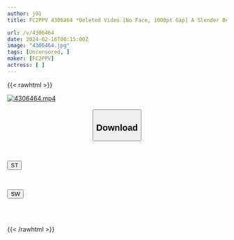 ```yaml
---
author: j91
title: FC2PPV 4306464 *Deleted Video [No Face, 1000pt Gap] A Slender Beauty Who Doesn’t Know The Fear Of SNS. She Approves. Although She Is Confused By The Gonzo Video, She Examines The Cock Carefully. She Drowns In Pleasure And Ejaculates A Large Amount Into Her Womb, Which Is Confirmed As A Digital Tattoo.

url: /v/4306464
date: 2024-02-16T00:15:00Z
image: "4306464.jpg"
tags: [Uncensored, ]
maker: [FC2PPV]
actress: [ ]
---
```



{{< rawhtml >}}

<div class="video" data-videoid="yM1JKjZ4a8F1Qej">
    <a href="javascript:;">
        <img src="/v/4306464/4306464.jpg" width="WIDTH" height="HEIGHT" alt="4306464.mp4" loading="lazy">
    </a>
</div>

<script type="text/javascript" src="https://j91.asia/asset/on-demand-st.js"></script>

<br>
  <link rel="stylesheet" href="https://j91.asia/asset/bs5.css">
  
  <center>
  <button class="btn btn-primary" type="button" data-bs-toggle="collapse" data-bs-target=".multi-collapse" aria-expanded="false" aria-controls="multiCollapseExample1 multiCollapseExample2"><h2>Download</h2></button></center>
</p>
<div class="row">
  <div class="col">
    <div class="collapse multi-collapse" id="multiCollapseExample1">
      <div class="card card-body">
	      	      <br>
<div class="buttons">  
<p><a href="https://streamtape.to/v/yM1JKjZ4a8F1Qej" target="_blank"><button class="btn-hover color-3"><i class="fa fa-download"></i> ST</button></a></p></div>
    </div>
  </div>
</div>
  <div class="col">
    <div class="collapse multi-collapse" id="multiCollapseExample2">
      <div class="card card-body">
	      <br>
<div class="buttons">
<p><a href="https://cdnwish.com/29y6qzg7kmjh" target="_blank"><button class="btn-hover color-2"><i class="fa fa-download"></i> SW</button></a></p></div>
<br><br>
      </div>
    </div>
  </div>
</div>

{{< /rawhtml >}}